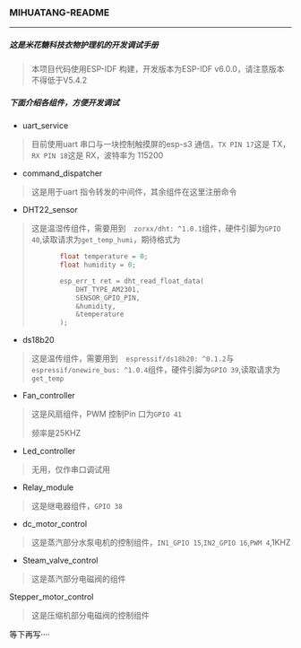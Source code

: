 ### MIHUATANG-README

---



##### 这是米花糖科技衣物护理机的开发调试手册

>本项目代码使用ESP-IDF 构建，开发版本为ESP-IDF v6.0.0，请注意版本不得低于V5.4.2

##### 下面介绍各组件，方便开发调试

* uart_service

>目前使用uart 串口与一块控制触摸屏的esp-s3 通信，`TX PIN 17`这是 TX，`RX PIN 18`这是 RX，波特率为 115200

* command_dispatcher

> 这是用于uart 指令转发的中间件，其余组件在这里注册命令

* DHT22_sensor

>这是温湿传组件，需要用到`  zorxx/dht: ^1.0.1`组件，硬件引脚为`GPIO 40`,读取请求为`get_temp_humi`，期待格式为
>
>```c
>        float temperature = 0;  
>        float humidity = 0;  
>
>        esp_err_t ret = dht_read_float_data(  
>            DHT_TYPE_AM2301,         
>            SENSOR_GPIO_PIN,  
>            &humidity,  
>            &temperature  
>        );  
>
>```

* ds18b20

>这是温传组件，需要用到`  espressif/ds18b20: ^0.1.2`与` espressif/onewire_bus: ^1.0.4`组件，硬件引脚为`GPIO 39`,读取请求为`get_temp`

* Fan_controller

>这是风扇组件，PWM 控制Pin 口为`GPIO 41` 
>
>频率是25KHZ

* Led_controller

>无用，仅作串口调试用

* Relay_module

>这是继电器组件，`GPIO 38`

* dc_motor_control

>这是蒸汽部分水泵电机的控制组件，`IN1_GPIO 15`,`IN2_GPIO 16`,`PWM 4`,1KHZ

* Steam_valve_control

>这是蒸汽部分电磁阀的组件

Stepper_motor_control

>这是压缩机部分电磁阀的控制组件



等下再写····